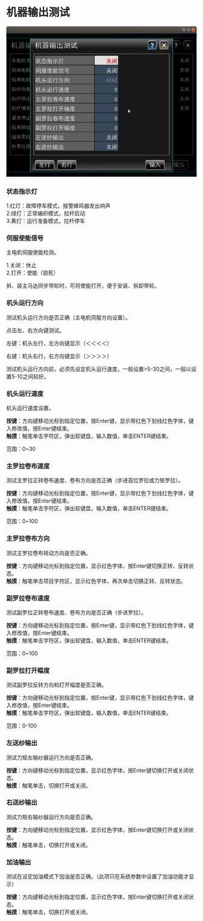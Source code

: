 # 机器输出测试

![](https://raw.githubusercontent.com/HQwangyun/HQ-image/master/%E6%9C%BA%E5%99%A8%E8%BE%93%E5%87%BA%E6%B5%8B%E8%AF%95.png)

### 状态指示灯

1.红灯：故障停车模式，报警蜂鸣器发出响声  
2.绿灯：正常编织模式，拉杆启动  
3.黄灯：运行准备模式，拉杆停车

### 伺服使能信号

主电机伺服使能检测。

1.关闭：休止  
2.打开：使能（锁死）

拆、装主马达同步带轮时，可将使能打开，便于安装、拆卸带轮。

### 机头运行方向

测试机头运行方向是否正确（主电机伺服方向设置）。

点击左、右方向键测试。

左键：机头左行，左方向键显示（＜＜＜＜）

右键：机头右行，右方向键显示（＞＞＞＞）

测试机头运行方向前，必须先设定机头运行速度，一般设置&gt;5-30之间，一般以设置5-10之间较好。

### 机头运行速度

机头运行速度设置。

**按键**：方向键移动光标到指定位置，按Enter键，显示带红色下划线红色字体，键入修改值，按Enter键结束。  
**触摸**：触笔单击字符区，弹出软键盘，输入数值，单击ENTER键结束。

范围：0~30

### 主罗拉卷布速度

测试主罗拉正转卷布速度、卷布方向是否正确（步进高位罗拉或力矩罗拉）。

**按键**：方向键移动光标到指定位置，按Enter键，显示带红色下划线红色字体，键入修改值，按Enter键结束。  
**触摸**：触笔单击字符区，弹出软键盘，输入数值，单击ENTER键结束。

范围：0~100

### 主罗拉卷布方向

测试主罗拉卷布转动方向是否正确。

**按键**：方向键移动光标到指定位置，显示红色字体，按Enter键切换正转、反转状态。  
**触摸**：触笔单击项目字符区，显示红色字体，再次单击切换正转、反转状态。

### 副罗拉卷布速度

测试副罗拉正转卷布速度、卷布方向是否正确（步进罗拉）。

**按键**：方向键移动光标到指定位置，按Enter键，显示带红色下划线红色字体，键入修改值，按Enter键结束。  
**触摸**：触笔单击字符区，弹出软键盘，输入数值，单击ENTER键结束。

范围：0~100

### 副罗拉打开幅度

测试副罗拉反转方向和打开幅度是否正确。

**按键**：方向键移动光标到指定位置，按Enter键，显示带红色下划线红色字体，键入修改值，按Enter键结束。  
**触摸**：触笔单击字符区，弹出软键盘，输入数值，单击ENTER键结束。

范围：0-100

### 左送纱输出 

测试力矩左输纱器运行方向是否正确。

**按键**：方向键移动光标到指定位置，显示红色字体，按Enter键切换打开或关闭状态。  
**触摸**：触笔单击，切换打开或关闭。

### 右送纱输出

测试力矩右输纱器运行方向是否正确。

**按键**：方向键移动光标到指定位置，显示红色字体，按Enter键切换打开或关闭状态。  
**触摸**：触笔单击，切换打开或关闭。

### 加油输出

测试在设定加油模式下加油是否正确。（此项只在系统参数中设置了加油功能才显示）

**按键**：方向键移动光标到指定位置，显示红色字体，按Enter键切换打开或关闭状态。  
**触摸**：触笔单击，切换打开或关闭。

